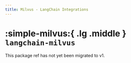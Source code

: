 ```yaml
---
title: Milvus - LangChain Integrations
---
```


# :simple-milvus:{ .lg .middle } `langchain-milvus`

This package ref has not yet been migrated to v1.
